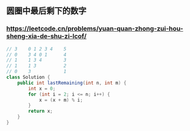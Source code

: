## 圆圈中最后剩下的数字
### https://leetcode.cn/problems/yuan-quan-zhong-zui-hou-sheng-xia-de-shu-zi-lcof/
```java
// 3    0 1 2 3 4    5
// 0    3 4 0 1      4
// 1    1 3 4        3
// 1    1 3          2
// 0    3            1
class Solution {
    public int lastRemaining(int n, int m) {
        int x = 0;
        for (int i = 2; i <= n; i++) {
            x = (x + m) % i;
        }
        return x;
    }
}
```
